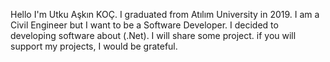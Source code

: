 
Hello I'm Utku Aşkın KOÇ. I graduated from Atılım University in 2019. I am a Civil Engineer but I want to be a Software Developer. 
I decided to developing software about (.Net). I will share some project. if you will support my projects, I would be grateful.
